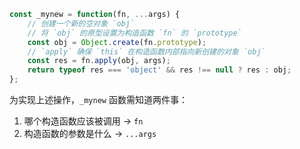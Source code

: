 ```JavaScript
const _mynew = function(fn, ...args) {
	// 创建一个新的空对象 `obj`
	// 将 `obj` 的原型设置为构造函数 `fn` 的 `prototype`
    const obj = Object.create(fn.prototype);
	// `apply` 确保 `this` 在构造函数内部指向新创建的对象 `obj`
    const res = fn.apply(obj, args);
    return typeof res === 'object' && res !== null ? res : obj;
};
```

为实现上述操作，`_mynew` 函数需知道两件事：

1. 哪个构造函数应该被调用 -> `fn`
2. 构造函数的参数是什么 -> `...args`
